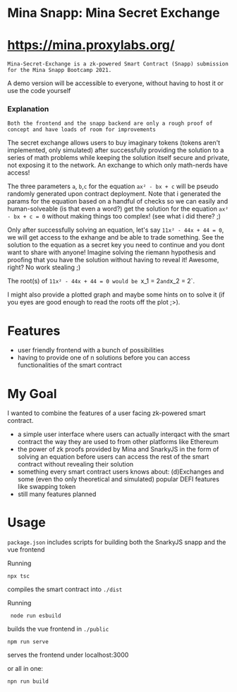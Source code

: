 # Mina Snapp: Mina Secret Exchange

# <https://mina.proxylabs.org/>

```
Mina-Secret-Exchange is a zk-powered Smart Contract (Snapp) submission for the Mina Snapp Bootcamp 2021.
```

A demo version will be accessible to everyone, without having to host it or use the code yourself

### Explanation

`Both the frontend and the snapp backend are only a rough proof of concept and have loads of room for improvements`

The secret exchange allows users to buy imaginary tokens (tokens aren't implemented, only simulated) after successfully providing the solution to a series of math problems while keeping the solution itself secure and private, not exposing it to the network. An exchange to which only math-nerds have access!

The three parameters `a`, `b`,`c` for the equation `ax² - bx + c` will be pseudo randomly generated upon contract deployment.
Note that i generated the params for the equation based on a handful of checks so we can easily and human-solveable (is that even a word?) get the solution for the equation `ax² - bx + c = 0` without making things too complex! (see what i did there? ;)

Only after successfully solving an equation, let's say `11x² - 44x + 44 = 0`, we will get access to the exhange and be able to trade something. See the solution to the equation as a secret key you need to continue and you dont want to share with anyone! Imagine solving the riemann hypothesis and proofing that you have the solution without having to reveal it! Awesome, right? No work stealing ;)

The root(s) of `11x² - 44x + 44 = 0 would be `x_1 = 2`and`x_2 = 2`.

I might also provide a plotted graph and maybe some hints on to solve it (if you eyes are good enough to read the roots off the plot ;>).

# Features

- user friendly frontend with a bunch of possibilities
- having to provide one of n solutions before you can access functionalities of the smart contract

# My Goal

I wanted to combine the features of a user facing zk-powered smart contract.

- a simple user interface where users can actually interqact with the smart contract the way they are used to from other platforms like Ethereum
- the power of zk proofs provided by Mina and SnarkyJS in the form of solving an equation before users can access the rest of the smart contract without revealing their solution
- something every smart contract users knows about: (d)Exchanges and some (even tho only theoretical and simulated) popular DEFI features like swapping token
- still many features planned

# Usage

`package.json` includes scripts for building both the SnarkyJS snapp and the vue frontend

Running

```
npx tsc
```

compiles the smart contract into `./dist`

Running

```
 node run esbuild
```

builds the vue frontend in `./public`

```
npm run serve
```

serves the frontend under localhost:3000

or all in one:

```
npn run build
```
